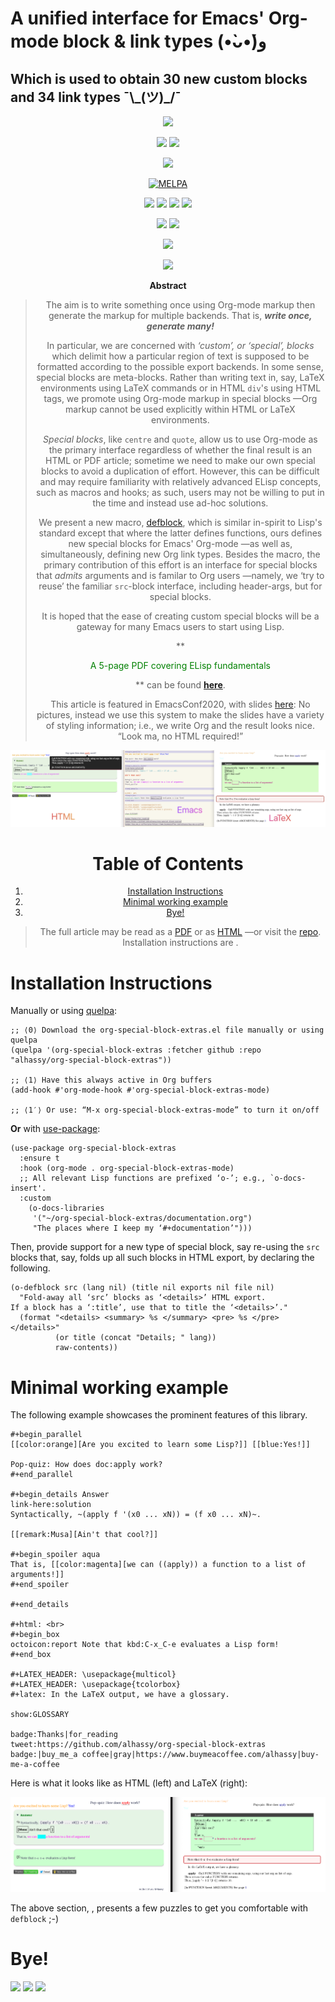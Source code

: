 <h1> A unified interface for Emacs' Org-mode block & link types (•̀ᴗ•́)و </h1>

<h2> Which is used to obtain 30 new custom blocks and 34 link types ¯\_(ツ)_/¯ </h2>

<div align="center">

<div class="org-center">
<p>

</p>





<a href="https://github.com/alhassy/org-special-block-extras/blob/master/tests.el">
<img src="https://github.com/alhassy/org-special-block-extras/actions/workflows/main.yml/badge.svg"></a>




<p>
<a href="https://www.gnu.org/software/emacs"><img src="https://img.shields.io/badge/Emacs-27-green?logo=gnu-emacs"></a>
<a href="https://orgmode.org"><img src="https://img.shields.io/badge/Org-9.4-blue?logo=gnu"></a>
</p>

<span>

<p>
<a href="https://github.com/alhassy/org-special-block-extras"><img src="https://img.shields.io/badge/org--special--block--extras-3.0-informational?logo=Gnu-Emacs"></a>
</p>

<a href="https://melpa.org/#/org-special-block-extras"><img alt="MELPA" src="https://melpa.org/packages/org-special-block-extras-badge.svg"/></a>

</span>

<p>
<a href="https://www.gnu.org/licenses/gpl-3.0.en.html"><img src="https://img.shields.io/badge/license-GNU_3-informational?logo=read-the-docs"></a>
<a href="https://github.com/alhassy/emacs.d#what-does-literate-programming-look-like"><img src="https://img.shields.io/badge/docs-literate-success?logo=read-the-docs"></a>
<a href="https://twitter.com/intent/tweet?text=This looks super neat (•̀ᴗ•́)و::&url=https://github.com/alhassy/org-special-block-extras"><img src="https://img.shields.io/twitter/url?url=https://github.com/alhassy/org-special-block-extras"></a>
<a href="https://github.com/alhassy/org-special-block-extras/issues"><img src="https://img.shields.io/badge/contributions-welcome-green?logo=nil"></a>
</p>

<p>
<a href="https://alhassy.github.io/"><img src="https://img.shields.io/badge/author-musa_al--hassy-purple?logo=nintendo-3ds"></a>
<a href="https://www.buymeacoffee.com/alhassy"><img src="https://img.shields.io/badge/-buy_me_a%C2%A0coffee-gray?logo=buy-me-a-coffee"></a>
</p>

<p>
<a href="https://alhassy.github.io/about"><img src="https://img.shields.io/badge/Hire-me-success?logo=nil"></a>
</p>

<p>
<a href="https://youtu.be/BQdNhtJSbqk"><img src="https://img.shields.io/badge/EmacsConf-2020-informational?logo=youtube"></a>
</p>
</div>

<div class="org-center">
<p>
<b>Abstract</b>
</p>
</div>

> The aim is to write something once using Org-mode markup
> then generate the markup for multiple backends.
> That is, ***write once, generate many!***
>
> In particular, we are concerned with *‘custom’, or ‘special’, blocks* which
> delimit how a particular region of text is supposed to be formatted according to
> the possible export backends.  In some sense, special blocks are meta-blocks.
> Rather than writing text in, say, LaTeX environments using LaTeX commands or in
> HTML `div`'s using HTML tags, we promote using Org-mode markup in special blocks
> &#x2014;Org markup cannot be used explicitly within HTML or LaTeX environments.
>
> *Special blocks*, like `centre` and `quote`, allow us to use Org-mode as the primary
> interface regardless of whether the final result is an HTML or PDF article;
> sometime we need to make our own special blocks to avoid a duplication of
> effort.  However, this can be difficult and may require familiarity with
> relatively advanced ELisp concepts, such as macros and hooks; as such, users may
> not be willing to put in the time and instead use ad-hoc solutions.
>
> We present a new macro, [defblock](org-special-block-extras--defblock), which is similar in-spirit to Lisp's standard
> <defun> except that where the latter defines functions, ours defines new
> special blocks for Emacs' Org-mode &#x2014;as well as, simultaneously, defining new
> Org link types. Besides the macro, the primary contribution of this effort is an
> interface for special blocks that *admits* arguments and is familar to Org users
> &#x2014;namely, we ‘try to reuse’ the familiar `src`-block interface, including
> header-args, but for special blocks.
>
> It is hoped that the ease of creating custom special blocks will be a gateway
> for many Emacs users to start using Lisp.
>
> **
>
> <span style="color:green;">
>
> A 5-page PDF covering ELisp fundamentals
>
> </span>
>
> ** can be found **[here](https://alhassy.github.io/ElispCheatSheet/CheatSheet.pdf)**.
>
> This article is featured in EmacsConf2020, with slides [here](https://alhassy.github.io/org-special-block-extras/emacs-conf-2020):
> No pictures, instead we use this system to make the  slides
> have a variety of styling information; i.e., we write Org
> and the result looks nice. “Look ma, no HTML required!”

![img](images/minimal-working-example-multiforms.png "Write in Emacs using Org-mode, export beautifully to HTML or LaTeX")

<!--

> The full article may be read as a [PDF](https://alhassy.github.io/org-special-block-extras/index.pdf) or as [HTML](https://alhassy.github.io/org-special-block-extras) &#x2014;or visit the [repo](https://github.com/alhassy/org-special-block-extras).
> Installation instructions are .

-->


# Table of Contents

1.  [Installation Instructions](#Installation-Instructions)
2.  [Minimal working example](#Minimal-working-example)
3.  [Bye!](#Bye)

> The full article may be read as a [PDF](https://alhassy.github.io/org-special-block-extras/index.pdf) or as [HTML](https://alhassy.github.io/org-special-block-extras) &#x2014;or visit the [repo](https://github.com/alhassy/org-special-block-extras).
> Installation instructions are .

</div>


<a id="Installation-Instructions"></a>

# Installation Instructions

Manually or using [quelpa](https://github.com/alhassy/emacs.d#installing-emacs-packages-directly-from-source):

    ;; ⟨0⟩ Download the org-special-block-extras.el file manually or using quelpa
    (quelpa '(org-special-block-extras :fetcher github :repo
    "alhassy/org-special-block-extras"))

    ;; ⟨1⟩ Have this always active in Org buffers
    (add-hook #'org-mode-hook #'org-special-block-extras-mode)

    ;; ⟨1′⟩ Or use: “M-x org-special-block-extras-mode” to turn it on/off

**Or** with [use-package](https://github.com/alhassy/emacs.d#use-package-the-start-of-initel):

    (use-package org-special-block-extras
      :ensure t
      :hook (org-mode . org-special-block-extras-mode)
      ;; All relevant Lisp functions are prefixed ‘o-’; e.g., `o-docs-insert'.
      :custom
        (o-docs-libraries
         '("~/org-special-block-extras/documentation.org")
         "The places where I keep my ‘#+documentation’")))

Then, provide support for a new type of special block, say re-using the `src`
blocks that, say, folds up all such blocks in HTML export, by declaring the
following.

    (o-defblock src (lang nil) (title nil exports nil file nil)
      "Fold-away all ‘src’ blocks as ‘<details>’ HTML export.
    If a block has a ‘:title’, use that to title the ‘<details>’."
      (format "<details> <summary> %s </summary> <pre> %s </pre></details>"
              (or title (concat "Details; " lang))
              raw-contents))


<a id="Minimal-working-example"></a>

# Minimal working example

The following example showcases the prominent features of this library.

    #+begin_parallel
    [[color:orange][Are you excited to learn some Lisp?]] [[blue:Yes!]]

    Pop-quiz: How does doc:apply work?
    #+end_parallel

    #+begin_details Answer
    link-here:solution
    Syntactically, ~(apply f '(x0 ... xN)) = (f x0 ... xN)~.

    [[remark:Musa][Ain't that cool?]]

    #+begin_spoiler aqua
    That is, [[color:magenta][we can ((apply)) a function to a list of arguments!]]
    #+end_spoiler

    #+end_details

    #+html: <br>
    #+begin_box
    octoicon:report Note that kbd:C-x_C-e evaluates a Lisp form!
    #+end_box

    #+LATEX_HEADER: \usepackage{multicol}
    #+LATEX_HEADER: \usepackage{tcolorbox}
    #+latex: In the LaTeX output, we have a glossary.

    show:GLOSSARY

    badge:Thanks|for_reading
    tweet:https://github.com/alhassy/org-special-block-extras
    badge:|buy_me_a coffee|gray|https://www.buymeacoffee.com/alhassy|buy-me-a-coffee

Here is what it looks like as HTML (left) and LaTeX (right):

![img](images/minimal-working-example.png)

The above section, , presents a few puzzles to get you
comfortable with `defblock` ;-)


<a id="Bye"></a>

# Bye!

<img src="https://img.shields.io/badge/thanks-for_reading-nil?logo=nil">
<a href="https://twitter.com/intent/tweet?text=This looks super neat (•̀ᴗ•́)و::&url=https://github.com/alhassy/org-special-block-extras"><img src="https://img.shields.io/twitter/url?url=https://github.com/alhassy/org-special-block-extras"></a>
<a href="https://www.buymeacoffee.com/alhassy"><img src="https://img.shields.io/badge/-buy_me_a%C2%A0coffee-gray?logo=buy-me-a-coffee"></a>
